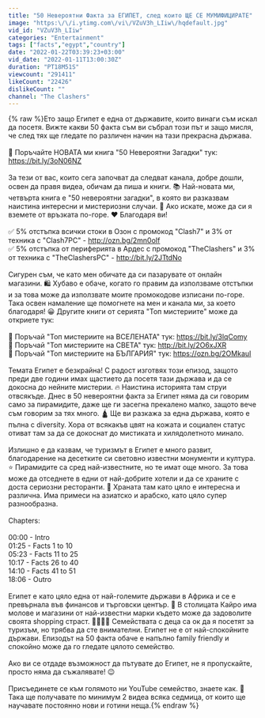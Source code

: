 ```yaml
---
title: "50 Невероятни Факта за ЕГИПЕТ, след които ЩЕ СЕ МУМИФИЦИРАТЕ"
image: "https:\/\/i.ytimg.com\/vi\/VZuV3h_LIiw\/hqdefault.jpg"
vid_id: "VZuV3h_LIiw"
categories: "Entertainment"
tags: ["facts","egypt","country"]
date: "2022-01-22T03:39:23+03:00"
vid_date: "2022-01-11T13:00:30Z"
duration: "PT18M51S"
viewcount: "291411"
likeCount: "22426"
dislikeCount: ""
channel: "The Clashers"
---
```

{% raw %}Ето защо Египет е една от държавите, които винаги съм искал да посетя. Вижте какви 50 факта съм ви събрал този път и защо мисля, че след тях ще гледате по различен начин на тази прекрасна държава.<br /><br />📙 Поръчайте НОВАТА ми книга &quot;50 Невероятни Загадки&quot; тук: <a rel="nofollow" target="blank" href="https://bit.ly/3oN06NZ">https://bit.ly/3oN06NZ</a><br /><br />За тези от вас, които сега започват да следват канала, добре дошли, освен да правя видеа, обичам да пиша и книги. 📚 Най-новата ми, четвърта книга е &quot;50 невероятни загадки&quot;, в която ви разказвам наистина интересни и мистериозни случаи. 🤭 Ако искате, може да си я вземете от връзката по-горе. ❤️ Благодаря ви!<br /><br />✅ 5% отстъпка всички стоки в Озон с промокод &quot;Clash7&quot; и 3% от техника с &quot;Clash7PC&quot; - <a rel="nofollow" target="blank" href="http://ozn.bg/2mn0oIf​​​​​​​">http://ozn.bg/2mn0oIf​​​​​​​</a><br />✅ 5% отстъпка от периферията в Ардес с промокод &quot;TheClashers&quot; и 3% от техника с &quot;TheClashersPC&quot; - <a rel="nofollow" target="blank" href="http://bit.ly/2JTtdNo">http://bit.ly/2JTtdNo</a><br /><br />Сигурен съм, че като мен обичате да си пазарувате от онлайн магазини. 🛍 Хубаво е обаче, когато го правим да използваме отстъпки и за това може да използвате моите промокодове изписани по-горе. Така освен намаление ще помогнете на мен и канала ми, за което благодаря! 😀 Другите книги от серията &quot;Топ мистериите&quot; може да откриете тук:<br /><br />📘 Поръчай &quot;Топ мистериите на ВСЕЛЕНАТА&quot; тук: <a rel="nofollow" target="blank" href="https://bit.ly/3lqComy​​​​​​​">https://bit.ly/3lqComy​​​​​​​</a><br />📙 Поръчай &quot;Топ мистериите на СВЕТА&quot; тук: <a rel="nofollow" target="blank" href="http://bit.ly/2O6xJXR​​​​​​​​">http://bit.ly/2O6xJXR​​​​​​​​</a><br />📗 Поръчай &quot;Топ мистериите на БЪЛГАРИЯ&quot; тук: <a rel="nofollow" target="blank" href="https://ozn.bg/2OMkauI​​​">https://ozn.bg/2OMkauI​​​</a><br /><br />Темата Египет е безкрайна! С радост изготвях този епизод, защото преди две години имах щастието да посетя тази държава и да се докосна до нейните мистерии. 🔥 Наистина историята там струи отвсякъде. Днес в 50 невероятни факта за Египет няма да си говорим само за пирамидите, даже ще ги засегна прекалено малко, защото вече съм говорим за тях много. 🛕 Ще ви разкажа за една държава, която е пълна с diversity. Хора от всякакъв цвят на кожата и социален статус отиват там за да се докоснат до мистиката и хилядолетното минало.<br /><br />Излишно е да казвам, че туризмът в Египет е много развит, благодарение на десетките си световно известни монументи и култура. ⭐️ Пирамидите са сред най-известните, но те имат още много. За това може да отседнете в едни от най-добрите хотели и да се храните с доста сериозни ресторанти. 🍕 Храната там като цяло е интересна и различна. Има примеси на азиатско и арабско, като цяло супер разнообразна.<br /><br />Chapters:<br /><br />00:00​ - Intro<br />01:25 - Facts 1 to 10<br />05:23 - Facts 11 to 25<br />10:17 - Facts 26 to 40<br />14:10 - Facts 41 to 51<br />18:06 - Outro<br /><br />Египет е като цяло една от най-големите държави в Африка и се е превърнала във финансов и търговски център. 🎁  В столицата Кайро има молове и магазини от най-известни марки където може да задоволите своята shopping страст. 👨‍👩‍👧‍👦 Семействата с деца са ок да я посетят за туризъм, но трябва да сте внимателни. Египет не е от най-спокойните държави. Епизодът на 50 факта обаче е напълно family friendly и спокойно може да го гледате цялото семейство.<br /><br />Ако ви се отдаде възможност да пътувате до Египет, не я пропускайте, просто няма да съжалявате! 😉<br /><br />Присъединете се към голямото ни YouTube семейство, знаете как. 🙏 Така ще получавате по минимум 2 видеа всяка седмица, от които ще научавате постоянно нови и готини неща.{% endraw %}

